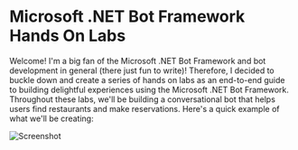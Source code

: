 # Microsoft .NET Bot Framework Hands On Labs
Welcome!  I'm a big fan of the Microsoft .NET Bot Framework and bot development in general (there just fun to write)!  Therefore, I decided to buckle down and create a series of hands on labs as an end-to-end guide to building delightful experiences using the Microsoft .NET Bot Framework.  Throughout these labs, we'll be building a conversational bot that helps users find restaurants and make reservations.  Here's a quick example of what we'll be creating:

![Screenshot](https://github.com/gtewksbury/Microsoft-Bot-Framework-HOL/blob/master/images/bot-slack.png)

